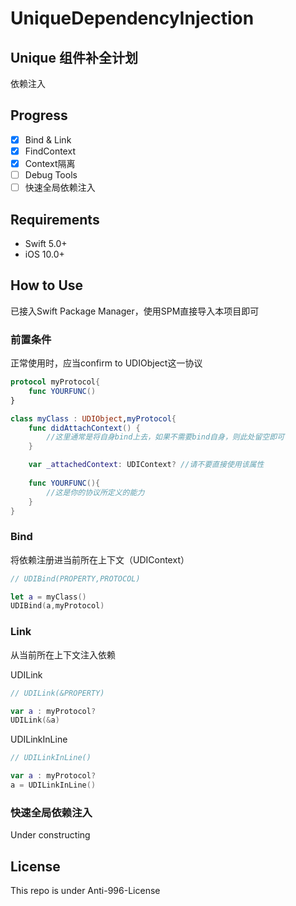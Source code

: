 # UniqueDependencyInjection

## Unique 组件补全计划 
依赖注入

## Progress

- [x] Bind & Link
- [x] FindContext
- [x] Context隔离
- [ ] Debug Tools
- [ ] 快速全局依赖注入

## Requirements
- Swift 5.0+
- iOS 10.0+

## How to Use
已接入Swift Package Manager，使用SPM直接导入本项目即可

### 前置条件
正常使用时，应当confirm to UDIObject这一协议
```Swift
protocol myProtocol{
    func YOURFUNC()
}

class myClass : UDIObject,myProtocol{
    func didAttachContext() {
        //这里通常是将自身bind上去，如果不需要bind自身，则此处留空即可
    }

    var _attachedContext: UDIContext? //请不要直接使用该属性
    
    func YOURFUNC(){
        //这是你的协议所定义的能力
    }
}
```

### Bind
将依赖注册进当前所在上下文（UDIContext）
```Swift
// UDIBind(PROPERTY,PROTOCOL)

let a = myClass()
UDIBind(a,myProtocol)


```

### Link
从当前所在上下文注入依赖

UDILink
```Swift
// UDILink(&PROPERTY) 

var a : myProtocol?
UDILink(&a)

```


UDILinkInLine
```Swift
// UDILinkInLine() 

var a : myProtocol?
a = UDILinkInLine()

```

### 快速全局依赖注入
Under constructing


## License

This repo is under Anti-996-License


